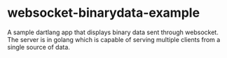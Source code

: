 websocket-binarydata-example
============================

A sample dartlang app that displays binary data sent through websocket. The server is in golang which is capable of serving multiple clients from a single source of data.
